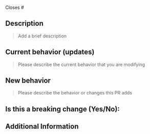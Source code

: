 <!---
Thanks for creating a Pull Request 💖!

Please read the following before submitting:
- PRs that adds new external dependencies might take a while to review.
- Keep your PR as small as possible.
- Limit your PR to one type (docs, feature, refactoring, ci, or bugfix)
-->

Closes # <!-- Github issue # here -->

## Description

> Add a brief description

## Current behavior (updates)

> Please describe the current behavior that you are modifying

## New behavior

> Please describe the behavior or changes this PR adds

## Is this a breaking change (Yes/No):

<!-- If Yes, please describe the impact and migration path for existing Yamada UI users. -->

## Additional Information